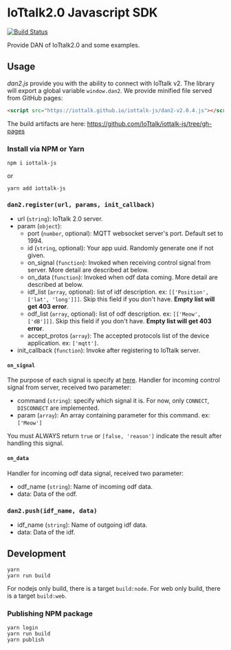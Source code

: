 # IoTtalk2.0 Javascript SDK

[![Build Status](https://travis-ci.com/IoTtalk/iottalk-js.svg?branch=master)](https://travis-ci.com/IoTtalk/iottalk-js)

Provide DAN of IoTtalk2.0 and some examples.


## Usage

_dan2.js_ provide you with the ability to connect with IoTtalk v2.
The library will export a global variable `window.dan2`.
We provide minified file served from GitHub pages:

```html
<script src="https://iottalk.github.io/iottalk-js/dan2-v2.0.4.js"></script>
```

The build artifacts are here: https://github.com/IoTtalk/iottalk-js/tree/gh-pages

### Install via NPM or Yarn

```
npm i iottalk-js
```

or

```
yarn add iottalk-js
```

### `dan2.register(url, params, init_callback)`

- url (`string`): IoTtalk 2.0 server.
- param (`object`):
    - port (`number`, optional): MQTT websocket server's port. Default set to 1994.
    - id (`string`, optional): Your app uuid. Randomly generate one if not given.
    - on_signal (`function`): Invoked when receiving control signal from server. More detail are described at below.
    - on_data (`function`): Invoked when odf data coming. More detail are described at below.
    - idf_list (`array`, optional): list of idf description. ex: `[['Position', ['lat', 'long']]]`. Skip this field if you don't have. __Empty list will get 403 error__.
    - odf_list (`array`, optional): list of odf description. ex: `[['Meow', ['dB']]]`. Skip this field if you don't have. __Empty list will get 403 error__.
    - accept_protos (`array`): The accepted protocols list of the device application. ex: `['mqtt']`.
- init_callback (`function`): Invoke after registering to IoTtalk server.

#### `on_signal`
The purpose of each signal is specify at [here](http://iottalk-spec.readthedocs.io/en/latest/protos/res_control_proto.html#control-signal).
Handler for incoming control signal from server, received two parameter:
- command (`string`): specify which signal it is. For now, only `CONNECT`, `DISCONNECT` are implemented.
- param (`array`): An array containing parameter for this command. ex: `['Meow']`

You must ALWAYS return `true` or `[false, 'reason']` indicate the result after handling this signal.

#### `on_data`
Handler for incoming odf data signal, received two parameter:
- odf_name (`string`): Name of incoming odf data.
- data: Data of the odf.

### `dan2.push(idf_name, data)`

- idf_name (`string`): Name of outgoing idf data.
- data: Data of the idf.

## Development

```
yarn
yarn run build
```

For nodejs only build, there is a target `build:node`.
For web only build, there is a target `build:web`.

### Publishing NPM package

```
yarn login
yarn run build
yarn publish
```
